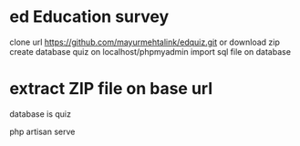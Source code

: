 # ed Education survey

clone url  https://github.com/mayurmehtalink/edquiz.git or download zip
create database quiz on localhost/phpmyadmin import sql file on database
# extract ZIP file on base url
database is quiz

php artisan serve
